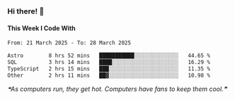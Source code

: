 ### Hi there! 👋

#### This Week I Code With
<!--START_SECTION:waka-->

```txt
From: 21 March 2025 - To: 28 March 2025

Astro        8 hrs 52 mins   ███████████░░░░░░░░░░░░░░   44.65 %
SQL          3 hrs 14 mins   ████░░░░░░░░░░░░░░░░░░░░░   16.29 %
TypeScript   2 hrs 15 mins   ███░░░░░░░░░░░░░░░░░░░░░░   11.35 %
Other        2 hrs 11 mins   ██▓░░░░░░░░░░░░░░░░░░░░░░   10.98 %
```

<!--END_SECTION:waka-->

<!--STARTS_HERE_QUOTE_README-->
<i>❝As computers run, they get hot. Computers have fans to keep them cool.❞</i>
<!--ENDS_HERE_QUOTE_README-->
